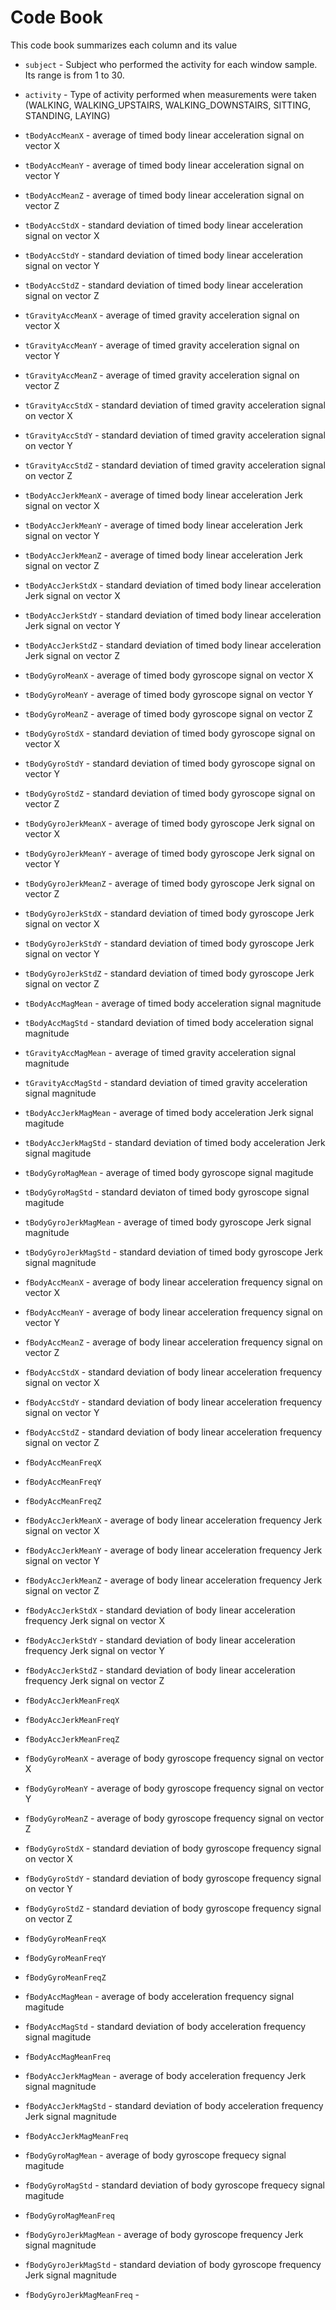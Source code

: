 # Code Book

This code book summarizes each column and its value

* `subject` - Subject who performed the activity for each window sample. Its range is from 1 to 30. 
* `activity` - Type of activity performed when measurements were taken (WALKING, WALKING\_UPSTAIRS, WALKING\_DOWNSTAIRS, SITTING, STANDING, LAYING)

* `tBodyAccMeanX` - average of timed body linear acceleration signal on vector X
* `tBodyAccMeanY` - average of timed body linear acceleration signal on vector Y
* `tBodyAccMeanZ` - average of timed body linear acceleration signal on vector Z
* `tBodyAccStdX` - standard deviation of timed body linear acceleration signal on vector X
* `tBodyAccStdY` - standard deviation of timed body linear acceleration signal on vector Y
* `tBodyAccStdZ` - standard deviation of timed body linear acceleration signal on vector Z
* `tGravityAccMeanX` - average of timed gravity acceleration signal on vector X
* `tGravityAccMeanY` - average of timed gravity acceleration signal on vector Y
* `tGravityAccMeanZ` - average of timed gravity acceleration signal on vector Z
* `tGravityAccStdX` - standard deviation of timed gravity acceleration signal on vector X
* `tGravityAccStdY` - standard deviation of timed gravity acceleration signal on vector Y
* `tGravityAccStdZ` - standard deviation of timed gravity acceleration signal on vector Z
* `tBodyAccJerkMeanX` - average of timed body linear acceleration Jerk signal on vector X
* `tBodyAccJerkMeanY` - average of timed body linear acceleration Jerk signal on vector Y
* `tBodyAccJerkMeanZ` - average of timed body linear acceleration Jerk signal on vector Z
* `tBodyAccJerkStdX` - standard deviation of timed body linear acceleration Jerk signal on vector X
* `tBodyAccJerkStdY` - standard deviation of timed body linear acceleration Jerk signal on vector Y
* `tBodyAccJerkStdZ` - standard deviation of timed body linear acceleration Jerk signal on vector Z
* `tBodyGyroMeanX` - average of timed body gyroscope signal on vector X
* `tBodyGyroMeanY` - average of timed body gyroscope signal on vector Y
* `tBodyGyroMeanZ` - average of timed body gyroscope signal on vector Z
* `tBodyGyroStdX` - standard deviation of timed body gyroscope signal on vector X
* `tBodyGyroStdY` - standard deviation of timed body gyroscope signal on vector Y
* `tBodyGyroStdZ` - standard deviation of timed body gyroscope signal on vector Z
* `tBodyGyroJerkMeanX` - average of timed body gyroscope Jerk signal on vector X
* `tBodyGyroJerkMeanY` - average of timed body gyroscope Jerk signal on vector Y
* `tBodyGyroJerkMeanZ` - average of timed body gyroscope Jerk signal on vector Z
* `tBodyGyroJerkStdX` - standard deviation of timed body gyroscope Jerk signal on vector X
* `tBodyGyroJerkStdY` - standard deviation of timed body gyroscope Jerk signal on vector Y
* `tBodyGyroJerkStdZ` - standard deviation of timed body gyroscope Jerk signal on vector Z
* `tBodyAccMagMean` - average of timed body acceleration signal magnitude
* `tBodyAccMagStd` - standard deviation of timed body acceleration signal magnitude
* `tGravityAccMagMean` - average of timed gravity acceleration signal magnitude
* `tGravityAccMagStd` - standard deviation of timed gravity acceleration signal magnitude
* `tBodyAccJerkMagMean` - average of timed body acceleration Jerk signal magitude
* `tBodyAccJerkMagStd` - standard deviation of timed body acceleration Jerk signal magitude
* `tBodyGyroMagMean` - average of timed body gyroscope signal magitude
* `tBodyGyroMagStd` - standard deviaton of timed body gyroscope signal magitude
* `tBodyGyroJerkMagMean` - average of timed body gyroscope Jerk signal magnitude
* `tBodyGyroJerkMagStd` - standard deviation of timed body gyroscope Jerk signal magnitude
* `fBodyAccMeanX` - average of body linear acceleration frequency signal on vector X
* `fBodyAccMeanY` - average of body linear acceleration frequency signal on vector Y
* `fBodyAccMeanZ` - average of body linear acceleration frequency signal on vector Z
* `fBodyAccStdX` - standard deviation of body linear acceleration frequency signal on vector X
* `fBodyAccStdY` - standard deviation of body linear acceleration frequency signal on vector Y
* `fBodyAccStdZ` - standard deviation of body linear acceleration frequency signal on vector Z
* `fBodyAccMeanFreqX` 
* `fBodyAccMeanFreqY`
* `fBodyAccMeanFreqZ`
* `fBodyAccJerkMeanX` - average of body linear acceleration frequency Jerk signal on vector X
* `fBodyAccJerkMeanY` - average of body linear acceleration frequency Jerk signal on vector Y
* `fBodyAccJerkMeanZ` - average of body linear acceleration frequency Jerk signal on vector Z
* `fBodyAccJerkStdX` - standard deviation of body linear acceleration frequency Jerk signal on vector X
* `fBodyAccJerkStdY` - standard deviation of body linear acceleration frequency Jerk signal on vector Y
* `fBodyAccJerkStdZ` - standard deviation of body linear acceleration frequency Jerk signal on vector Z
* `fBodyAccJerkMeanFreqX`
* `fBodyAccJerkMeanFreqY`
* `fBodyAccJerkMeanFreqZ`
* `fBodyGyroMeanX` - average of body gyroscope frequency signal on vector X
* `fBodyGyroMeanY` - average of body gyroscope frequency signal on vector Y
* `fBodyGyroMeanZ` - average of body gyroscope frequency signal on vector Z
* `fBodyGyroStdX` - standard deviation of body gyroscope frequency signal on vector X
* `fBodyGyroStdY` - standard deviation of body gyroscope frequency signal on vector Y
* `fBodyGyroStdZ` - standard deviation of body gyroscope frequency signal on vector Z
* `fBodyGyroMeanFreqX`
* `fBodyGyroMeanFreqY`
* `fBodyGyroMeanFreqZ`
* `fBodyAccMagMean` - average of body acceleration frequency signal magitude
* `fBodyAccMagStd` - standard deviation of body acceleration frequency signal magitude
* `fBodyAccMagMeanFreq`
* `fBodyAccJerkMagMean` - average of body acceleration frequency Jerk signal magnitude
* `fBodyAccJerkMagStd` - standard deviation of body acceleration frequency Jerk signal magnitude
* `fBodyAccJerkMagMeanFreq`
* `fBodyGyroMagMean` - average of body gyroscope frequecy signal magitude
* `fBodyGyroMagStd` - standard deviation of body gyroscope frequecy signal magitude
* `fBodyGyroMagMeanFreq`
* `fBodyGyroJerkMagMean` - average of body gyroscope frequency Jerk signal magnitude
* `fBodyGyroJerkMagStd` - standard deviation of body gyroscope frequency Jerk signal magnitude
* `fBodyGyroJerkMagMeanFreq` - 
